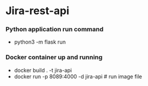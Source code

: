 # Jira-rest-api

### Python application run command
- python3 -m flask run

### Docker container up and running 
- docker build . -t jira-api
- docker run -p 8089:4000 -d jira-api # run image file
